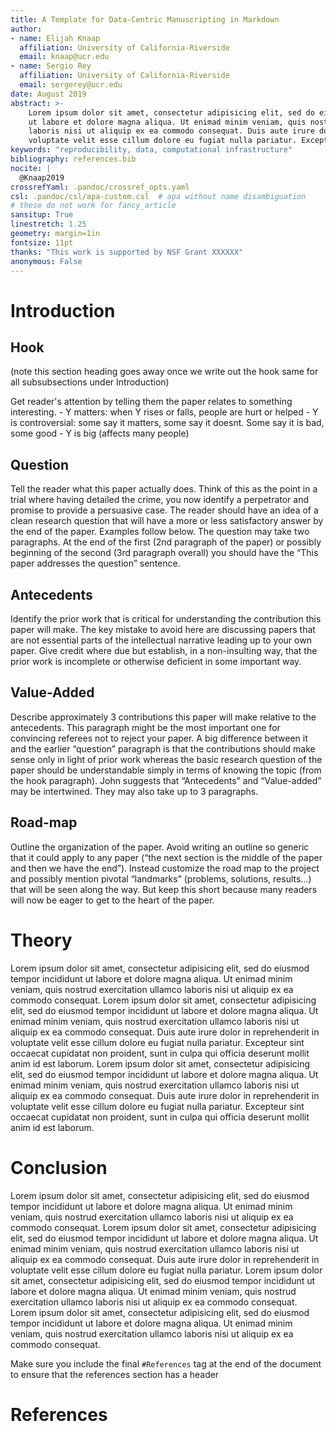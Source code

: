 ```yaml
---
title: A Template for Data-Centric Manuscripting in Markdown
author:
- name: Elijah Knaap
  affiliation: University of California-Riverside
  email: knaap@ucr.edu
- name: Sergio Rey
  affiliation: University of California-Riverside
  email: sergerey@ucr.edu
date: August 2019
abstract: >-
    Lorem ipsum dolor sit amet, consectetur adipisicing elit, sed do eiusmod tempor incididunt
    ut labore et dolore magna aliqua. Ut enimad minim veniam, quis nostrud exercitation ullamco
    laboris nisi ut aliquip ex ea commodo consequat. Duis aute irure dolor in reprehenderit in
    voluptate velit esse cillum dolore eu fugiat nulla pariatur. Excepteur sint occaecat cupidatat non proident, sunt in culpa qui officia deserunt mollit anim id est laborum.
keywords: "reproducibility, data, computational infrastructure"
bibliography: references.bib
nocite: |
  @Knaap2019
crossrefYaml: .pandoc/crossref_opts.yaml
csl: .pandoc/csl/apa-custom.csl  # apa without name disambiguation
# these do not work for fancy_article
sansitup: True
linestretch: 1.25
geometry: margin=1in
fontsize: 11pt
thanks: "This work is supported by NSF Grant XXXXXX"
anonymous: False
---
```


# Introduction

## Hook

(note this section heading goes away once we write out the hook same for all subsubsections under Introduction)

Get reader's attention by telling them the paper relates to something interesting. 
    - Y matters: when Y rises or falls, people are hurt or helped
    - Y is controversial: some say it matters, some say it doesnt. Some say it is bad, some good
    - Y is big (affects many people)

## Question

Tell the reader what this paper actually does. Think of this as the point in a trial where having
detailed the crime, you now identify a perpetrator and promise to provide a persuasive case. The
reader should have an idea of a clean research question that will have a more or less satisfactory
answer by the end of the paper. Examples follow below. The question may take two paragraphs. At the
end of the first (2nd paragraph of the paper) or possibly beginning of the second (3rd paragraph
overall) you should have the “This paper addresses the question” sentence.

## Antecedents

Identify the prior work that is critical for understanding the contribution this paper will make.
The key mistake to avoid here are discussing papers that are not essential parts of the intellectual
narrative leading up to your own paper. Give credit where due but establish, in a non-insulting way,
that the prior work is incomplete or otherwise deficient in some important way.

## Value-Added

Describe approximately 3 contributions this paper will make relative to the antecedents. This
paragraph might be the most important one for convincing referees not to reject your paper. A big
difference between it and the earlier “question” paragraph is that the contributions should make
sense only in light of prior work whereas the basic research question of the paper should be
understandable simply in terms of knowing the topic (from the hook paragraph). John suggests that
“Antecedents” and “Value-added” may be intertwined. They may also take up to 3 paragraphs.

## Road-map

Outline the organization of the paper. Avoid writing an outline so generic that it could apply to
any paper (“the next section is the middle of the paper and then we have the end”). Instead
customize the road map to the project and possibly mention pivotal “landmarks” (problems, solutions,
results…) that will be seen along the way. But keep this short because many readers will now be
eager to get to the heart of the paper.

# Theory

Lorem ipsum dolor sit amet, consectetur adipisicing elit, sed do eiusmod tempor incididunt ut labore
et dolore magna aliqua. Ut enimad minim veniam, quis nostrud exercitation ullamco laboris nisi ut
aliquip ex ea commodo consequat. Lorem ipsum dolor sit amet, consectetur adipisicing elit, sed do
eiusmod tempor incididunt ut labore et dolore magna aliqua. Ut enimad minim veniam, quis nostrud
exercitation ullamco laboris nisi ut aliquip ex ea commodo consequat. Duis aute irure dolor in
reprehenderit in voluptate velit esse cillum dolore eu fugiat nulla pariatur. Excepteur sint
occaecat cupidatat non proident, sunt in culpa qui officia deserunt mollit anim id est laborum.
Lorem ipsum dolor sit amet, consectetur adipisicing elit, sed do eiusmod tempor incididunt ut labore
et dolore magna aliqua. Ut enimad minim veniam, quis nostrud exercitation ullamco laboris nisi ut
aliquip ex ea commodo consequat. Duis aute irure dolor in reprehenderit in voluptate velit esse
cillum dolore eu fugiat nulla pariatur. Excepteur sint occaecat cupidatat non proident, sunt in
culpa qui officia deserunt mollit anim id est laborum.

# Conclusion

Lorem ipsum dolor sit amet, consectetur adipisicing elit, sed do eiusmod tempor incididunt ut labore
et dolore magna aliqua. Ut enimad minim veniam, quis nostrud exercitation ullamco laboris nisi ut
aliquip ex ea commodo consequat. Lorem ipsum dolor sit amet, consectetur adipisicing elit, sed do
eiusmod tempor incididunt ut labore et dolore magna aliqua. Ut enimad minim veniam, quis nostrud
exercitation ullamco laboris nisi ut aliquip ex ea commodo consequat. Duis aute irure dolor in
reprehenderit in voluptate velit esse cillum dolore eu fugiat nulla pariatur. Lorem ipsum dolor sit
amet, consectetur adipisicing elit, sed do eiusmod tempor incididunt ut labore et dolore magna
aliqua. Ut enimad minim veniam, quis nostrud exercitation ullamco laboris nisi ut aliquip ex ea
commodo consequat. Lorem ipsum dolor sit amet, consectetur adipisicing elit, sed do eiusmod tempor
incididunt ut labore et dolore magna aliqua. Ut enimad minim veniam, quis nostrud exercitation
ullamco laboris nisi ut aliquip ex ea commodo consequat.

Make sure you include the final `#References` tag at the end of the document to ensure that the references section has a header

# References
